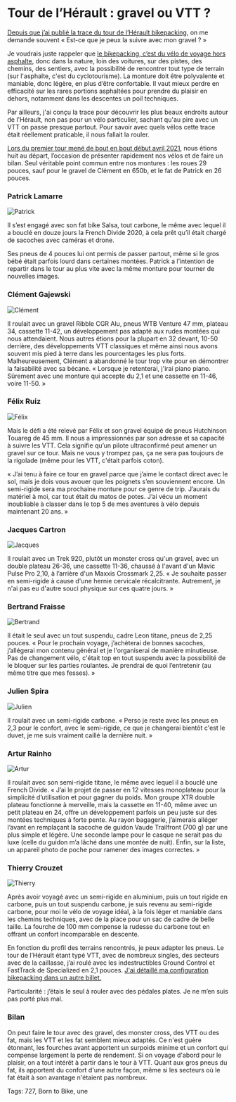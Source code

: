 # Tour de l&#8217;Hérault : gravel ou VTT ?

[Depuis que j’ai publié la trace du tour de l’Hérault bikepacking](https://tcrouzet.com/727tour/), on me demande souvent « Est-ce que je peux la suivre avec mon gravel ? »<span id="more-58688"></span>

Je voudrais juste rappeler que [le bikepacking, c’est du vélo de voyage hors asphalte](https://bikepacking.com/plog/what-is-bikepacking/), donc dans la nature, loin des voitures, sur des pistes, des chemins, des sentiers, avec la possibilité de rencontrer tout type de terrain (sur l'asphalte, c'est du cyclotourisme). La monture doit être polyvalente et maniable, donc légère, en plus d’être confortable. Il vaut mieux perdre en efficacité sur les rares portions asphaltées pour prendre du plaisir en dehors, notamment dans les descentes un poil techniques.

Par ailleurs, j'ai conçu la trace pour découvrir les plus beaux endroits autour de l'Hérault, non pas pour un vélo particulier, sachant qu'au pire avec un VTT on passe presque partout. Pour savoir avec quels vélos cette trace était réellement praticable, il nous fallait la rouler.

[Lors du premier tour mené de bout en bout début avril 2021](https://tcrouzet.com/2021/04/08/tour-de-lherault-bikepacking-agrandir-limaginaire/), nous étions huit au départ, l’occasion de présenter rapidement nos vélos et de faire un bilan. Seul véritable point commun entre nos montures : les roues 29 pouces, sauf pour le gravel de Clément en 650b, et le fat de Patrick en 26 pouces.

### Patrick Lamarre

![Patrick](https://tcrouzet.com/images_tc/2021/04/IMG_8822.jpeg)

Il s’est engagé avec son fat bike Salsa, tout carbone, le même avec lequel il a bouclé en douze jours la French Divide 2020, à cela prêt qu’il était chargé de sacoches avec caméras et drone.

Ses pneus de 4 pouces lui ont permis de passer partout, même si le gros bébé était parfois lourd dans certaines montées. Patrick a l’intention de repartir dans le tour au plus vite avec la même monture pour tourner de nouvelles images.

### Clément Gajewski

![Clément](https://tcrouzet.com/images_tc/2021/04/WhatsApp-Image-2021-04-08-at-12.48.03-2.jpeg)

Il roulait avec un gravel Ribble CGR Alu, pneus WTB Venture 47 mm, plateau 34, cassette 11-42, un développement pas adapté aux rudes montées qui nous attendaient. Nous autres étions pour la plupart en 32 devant, 10-50 derrière, des développements VTT classiques et même ainsi nous avons souvent mis pied à terre dans les pourcentages les plus forts. Malheureusement, Clément a abandonné le tour trop vite pour en démontrer la faisabilité avec sa bécane. « Lorsque je retenterai, j'irai piano piano. Sûrement avec une monture qui accepte du 2,1 et une cassette en 11-46, voire 11-50. »

### Félix Ruiz

![Félix](https://tcrouzet.com/images_tc/2021/04/WhatsApp-Image-2021-04-08-at-12.47.39-1.jpeg)

Mais le défi a été relevé par Félix et son gravel équipé de pneus Hutchinson Touareg de 45 mm. Il nous a impressionnés par son adresse et sa capacité à suivre les VTT. Cela signifie qu’un pilote ultraconfirmé peut amener un gravel sur ce tour. Mais ne vous y trompez pas, ça ne sera pas toujours de la rigolade (même pour les VTT, c'était parfois coton).

« J’ai tenu à faire ce tour en gravel parce que j’aime le contact direct avec le sol, mais je dois vous avouer que les poignets s’en souviennent encore. Un semi-rigide sera ma prochaine monture pour ce genre de trip. J’aurais du matériel à moi, car tout était du matos de potes. J’ai vécu un moment inoubliable à classer dans le top 5 de mes aventures à vélo depuis maintenant 20 ans. »

### Jacques Cartron

![Jacques](https://tcrouzet.com/images_tc/2021/04/WhatsApp-Image-2021-04-08-at-12.47.32-1.jpeg)

Il roulait avec un Trek 920, plutôt un monster cross qu'un gravel, avec un double plateau 26-36, une cassette 11-36, chaussé à l'avant d'un Mavic Pulse Pro 2,10, à l’arrière d'un Maxxis Crossmark 2,25. « Je souhaite passer en semi-rigide à cause d'une hernie cervicale récalcitrante. Autrement, je n'ai pas eu d'autre souci physique sur ces quatre jours. »

### Bertrand Fraisse

![Bertrand](https://tcrouzet.com/images_tc/2021/04/WhatsApp-Image-2021-04-08-at-12.46.27-1.jpeg)

Il était le seul avec un tout suspendu, cadre Leon titane, pneus de 2,25 pouces. « Pour le prochain voyage, j’achèterai de bonnes sacoches, j’allégerai mon contenu général et je l'organiserai de manière minutieuse. Pas de changement vélo, c'était top en tout suspendu avec la possibilité de le bloquer sur les parties roulantes. Je prendrai de quoi l’entretenir (au même titre que mes fesses). »

### Julien Spira

![Julien](https://tcrouzet.com/images_tc/2021/04/WhatsApp-Image-2021-04-08-at-12.47.48-1.jpeg)

Il roulait avec un semi-rigide carbone. « Perso je reste avec les pneus en 2,3 pour le confort, avec le semi-rigide, ce que je changerai bientôt c'est le duvet, je me suis vraiment caillé la dernière nuit. »

### Artur Rainho

![Artur](https://tcrouzet.com/images_tc/2021/04/WhatsApp-Image-2021-04-08-at-12.48.22-1.jpeg)

Il roulait avec son semi-rigide titane, le même avec lequel il a bouclé une French Divide. « J’ai le projet de passer en 12 vitesses monoplateau pour la simplicité d’utilisation et pour gagner du poids. Mon groupe XTR double plateau fonctionne à merveille, mais la cassette en 11-40, même avec un petit plateau en 24, offre un développement parfois un peu juste sur des montées techniques à forte pente. Au rayon bagagerie, j’aimerais alléger l’avant en remplaçant la sacoche de guidon Vaude Trailfront (700 g) par une plus simple et légère. Une seconde lampe pour le casque ne serait pas du luxe (celle du guidon m’a lâché dans une montée de nuit). Enfin, sur la liste, un appareil photo de poche pour ramener des images correctes. »

### Thierry Crouzet

![Thierry](https://tcrouzet.com/images_tc/2021/04/WhatsApp-Image-2021-04-08-at-12.47.56-1.jpeg)

Après avoir voyagé avec un semi-rigide en aluminium, puis un tout rigide en carbone, puis un tout suspendu carbone, je suis revenu au semi-rigide carbone, pour moi le vélo de voyage idéal, à la fois léger et maniable dans les chemins techniques, avec de la place pour un sac de cadre de belle taille. La fourche de 100 mm compense la rudesse du carbone tout en offrant un confort incomparable en descente.

En fonction du profil des terrains rencontrés, je peux adapter les pneus. Le tour de l’Hérault étant typé VTT, avec de nombreux singles, des secteurs avec de la caillasse, j’ai roulé avec les indestructibles Ground Control et FastTrack de Specialized en 2,1 pouces. [J'ai détaillé ma configuration bikepacking dans un autre billet.](https://tcrouzet.com/2021/03/26/config-bikepacking-avril-2021/)

Particularité : j’étais le seul à rouler avec des pédales plates. Je ne m’en suis pas porté plus mal.

### Bilan

On peut faire le tour avec des gravel, des monster cross, des VTT ou des fat, mais les VTT et les fat semblent mieux adaptés. Ce n'est guère étonnant, les fourches avant apportent un surpoids minime et un confort qui compense largement la perte de rendement. Si on voyage d'abord pour le plaisir, on a tout intérêt à partir dans le tour à VTT. Quant aux gros pneus du fat, ils apportent du confort d'une autre façon, même si les secteurs où le fat était à son avantage n'étaient pas nombreux.

Tags: 727, Born to Bike, une